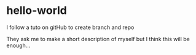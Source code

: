 # hello-world
I follow a tuto on gitHub to create branch and repo

They ask me to make a short description of myself but I think this will be enough...
